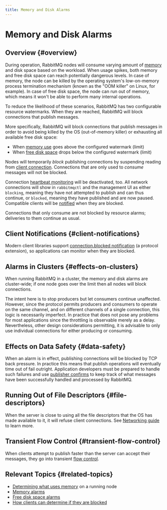 ```yaml
---
title: Memory and Disk Alarms
---
```

<!--
Copyright (c) 2005-2024 Broadcom. All Rights Reserved. The term "Broadcom" refers to Broadcom Inc. and/or its subsidiaries.

All rights reserved. This program and the accompanying materials
are made available under the terms of the under the Apache License,
Version 2.0 (the "License”); you may not use this file except in compliance
with the License. You may obtain a copy of the License at

https://www.apache.org/licenses/LICENSE-2.0

Unless required by applicable law or agreed to in writing, software
distributed under the License is distributed on an "AS IS" BASIS,
WITHOUT WARRANTIES OR CONDITIONS OF ANY KIND, either express or implied.
See the License for the specific language governing permissions and
limitations under the License.
-->

# Memory and Disk Alarms

## Overview {#overview}

During operation, RabbitMQ nodes will consume varying amount of [memory](./memory-use) and disk
space based on the workload. When usage spikes, both memory and free disk space can reach
potentially dangerous levels. In case of memory, the node can be killed
by the operating system's low-on-memory process termination mechanism
(known as the "OOM killer" on Linux, for example). In case of free disk space,
the node can run out of memory, which means it won't be able to perform
many internal operations.

To reduce the likelihood of these scenarios, RabbitMQ has two configurable resource
watermarks. When they are reached, RabbitMQ will block connections that publish messages.

More specifically, RabbitMQ will block connections that
publish messages in order to avoid being killed by the
OS (out-of-memory killer) or exhausting all available free disk space:

 * When [memory use](./memory-use) goes above the configured watermark (limit)
 * When [free disk space](./disk-alarms) drops below the configured watermark (limit)

Nodes will temporarily _block_ publishing connections
by suspending reading from [client connection](./connections).
Connections that are only used to *consume* messages will not be blocked.

Connection [heartbeat monitoring](./heartbeats) will be deactivated, too.
All network connections will show in `rabbitmqctl` and the
management UI as either `blocking`, meaning they
have not attempted to publish and can thus continue, or
`blocked`, meaning they have published and are now
paused. Compatible clients will be [notified](#client-notifications)
when they are blocked.

Connections that only consume are not blocked by resource alarms; deliveries
to them continue as usual.


## Client Notifications {#client-notifications}

Modern client libraries support [connection.blocked notification](./connection-blocked)
(a protocol extension), so applications can monitor when they are blocked.


## Alarms in Clusters {#effects-on-clusters}

When running RabbitMQ in a cluster, the memory and disk alarms
are cluster-wide; if one node goes over the limit then all nodes
will block connections.

The intent here is to stop producers but let consumers continue
unaffected. However, since the protocol permits producers and consumers
to operate on the same channel, and on different channels of a
single connection, this logic is necessarily imperfect. In
practice that does not pose any problems for most applications
since the throttling is observable merely as a
delay. Nevertheless, other design considerations permitting, it
is advisable to only use individual connections for either
producing or consuming.


## Effects on Data Safety {#data-safety}

When an alarm is in effect, publishing connections will be blocked by TCP back pressure.
In practice this means that publish operations will eventually time out of fail outright.
Application developers must be prepared to handle such failures and use [publisher confirms](./confirms)
to keep track of what messages have been successfully handled and processed by RabbitMQ.


## Running Out of File Descriptors {#file-descriptors}

When the server is close to using all the file descriptors
that the OS has made available to it, it will refuse client
connections. See [Networking guide](./networking) to learn more.


## Transient Flow Control {#transient-flow-control}

When clients attempt to publish faster than the server can
accept their messages, they go into transient [flow control](./flow-control).


## Relevant Topics {#related-topics}

 * [Determining what uses memory](./memory-use) on a running node
 * [Memory alarms](./memory)
 * [Free disk space alarms](./disk-alarms)
 * [How clients can determine if they are blocked](./connection-blocked)
